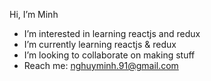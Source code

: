 Hi, I’m Minh

- I’m interested in learning reactjs and redux
- I’m currently learning reactjs & redux
- I’m looking to collaborate on making stuff
- Reach me: nghuyminh.91@gmail.com



<!---
minhhuynguyen91/minhhuynguyen91 is a ✨ special ✨ repository because its `README.md` (this file) appears on your GitHub profile.
You can click the Preview link to take a look at your changes.
--->
